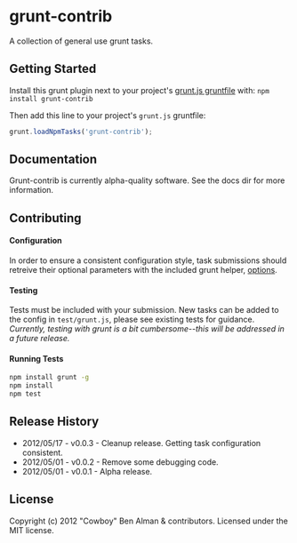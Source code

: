 # grunt-contrib

A collection of general use grunt tasks.

## Getting Started
Install this grunt plugin next to your project's [grunt.js gruntfile][getting_started] with: `npm install grunt-contrib`

Then add this line to your project's `grunt.js` gruntfile:

```javascript
grunt.loadNpmTasks('grunt-contrib');
```

[grunt]: https://github.com/cowboy/grunt
[getting_started]: https://github.com/cowboy/grunt/blob/master/docs/getting_started.md

## Documentation
Grunt-contrib is currently alpha-quality software.  See the docs dir for more information.

## Contributing

#### Configuration
In order to ensure a consistent configuration style, task submissions should retreive their optional parameters with the included grunt helper, [options](/gruntjs/grunt-contrib/blob/master/docs/options.md).

#### Testing
Tests must be included with your submission.  New tasks can be added to the config in `test/grunt.js`, please see existing tests for guidance.  *Currently, testing with grunt is a bit cumbersome--this will be addressed in a future release.*

#### Running Tests
```bash
npm install grunt -g
npm install
npm test
```

## Release History

* 2012/05/17 - v0.0.3 - Cleanup release.  Getting task configuration consistent.
* 2012/05/01 - v0.0.2 - Remove some debugging code.
* 2012/05/01 - v0.0.1 - Alpha release.

## License
Copyright (c) 2012 "Cowboy" Ben Alman & contributors.
Licensed under the MIT license.
